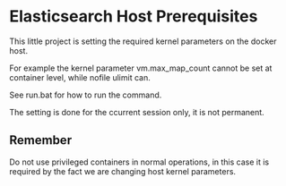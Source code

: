 # Elasticsearch Host Prerequisites

This little project is setting the required kernel parameters on the docker host.

For example the kernel parameter vm.max_map_count cannot be set at container level, while nofile ulimit can.

See run.bat for how to run the command.

The setting is done for the ccurrent session only, it is not permanent.

## Remember

Do not use privileged containers in normal operations, in this case it is required by the fact we are changing host kernel parameters.
